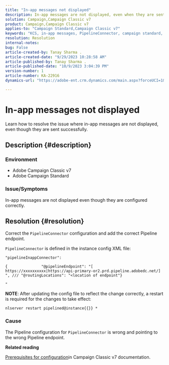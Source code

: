 ```yaml
---
title: "In-app messages not displayed"
description: In-app messages are not displayed, even when they are sent successfully.
solution: Campaign,Campaign Classic v7
product: Campaign,Campaign Classic v7
applies-to: "Campaign Standard,Campaign Classic v7"
keywords: "KCS, in-app messages, PipelineConnector, campaign standard, campaign classic, not displayed"
resolution: Resolution
internal-notes: 
bug: False
article-created-by: Tanay Sharma .
article-created-date: "9/29/2023 10:28:58 AM"
article-published-by: Tanay Sharma .
article-published-date: "10/9/2023 3:04:39 PM"
version-number: 1
article-number: KA-22916
dynamics-url: "https://adobe-ent.crm.dynamics.com/main.aspx?forceUCI=1&pagetype=entityrecord&etn=knowledgearticle&id=bc88acfb-b25e-ee11-be6f-6045bd0065f9"

---
```

# In-app messages not displayed


Learn how to resolve the issue where in-app messages are not displayed, even though they are sent successfully.

## Description {#description}


### Environment

- Adobe Campaign Classic v7
- Adobe Campaign Standard




### Issue/Symptoms

In-app messages are not displayed even though they are configured correctly.


## Resolution {#resolution}


Correct the `PipelineConnector` configuration and add the correct Pipeline endpoint.

`PipelineConnector` is defined in the instance config XML file:




```
"pipelineInappConnector":

{               "@pipelineEndpoint": "[ https://xxxxxxxxxx|https://api-primary-or2.prd.pipeline.adobedc.net/] ", /// "@routingLocations": "<location of endpoint"}

"
```




<b>NOTE</b>: After updating the config file to reflect the change correctly, a restart is required for the changes to take effect:

`nlserver restart pipelined@instance{{}} *`



### Cause

The Pipeline configuration for `PipelineConnector` is wrong and pointing to the wrong Pipeline endpoint.



<b>Related reading</b>

[Prerequisites for configuration](https://experienceleague.adobe.com/docs/campaign-classic/using/integrating-with-adobe-experience-cloud/experience-triggers/configuring-pipeline.html#prerequisites)in Campaign Classic v7 documentation.
